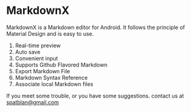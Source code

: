 # MarkdownX

MarkdownX is a Markdown editor for Android. It follows the principle of Material Design and is easy to use.

1. Real-time preview
2. Auto save
3. Convenient input
4. Supports Github Flavored Markdown
5. Export Markdown File 
6. Markdown Syntax Reference
7. Associate local Markdown files

If you meet some trouble, or you have some suggestions. contact us at spatblan@gmail.com

